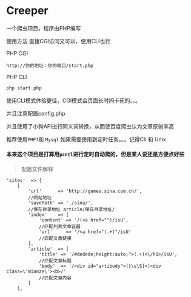 # Creeper

一个爬虫项目，程序由PHP编写

使用方法 直接CGI访问又可以，使用CLI也行

PHP CGI
```
http://你的地址：你的端口/start.php
```

PHP CLI
```php
php start.php
```

使用CLI模式体验更佳，CGI模式会页面长时间卡死的。。。

并且注意配置config.php

并且使用了小狗API进行同义词转换，从而使百度爬虫认为文章原创率高


推荐使用`PHP7`和 `Mysql` 如果需要使用到定时任务。。。记得Cli 和 Unix

#### 本来这个项目是打算用`pcntl`进行定时自动爬的，但是某人说还是方便点好些

> 配置文件解释 

    'sites'  => [
        [
            'url'      => 'http://games.sina.com.cn/',
            //网站地址
            'savePath' => './sina/',
            //保存目录地址 article/保存目录地址/
            'index'    => [
                'content' => '/(<a href="")/isU',
                //匹配列表文章容器
                'url'     => '/<a href="(.+)"/isU'
                //匹配文章链接
            ],
            'article'  => [
                'title' => '/#dedede;height:auto;">(.+)<\/h1>/isU',
                //匹配文章标题
                'body'  => '/<div id="artibody">([\s\S]+)<div class=\'mianze\'><b>/'
                //匹配文章内容
            ]
        ],  
        
